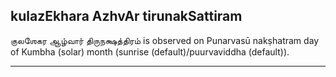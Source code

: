 ## kulazEkhara AzhvAr tirunakSattiram
குலஶேகர ஆழ்வார் திருநக்ஷத்திரம் is observed on Punarvasū nakṣhatram day of Kumbha (solar) month (sunrise (default)/puurvaviddha (default)).



---
